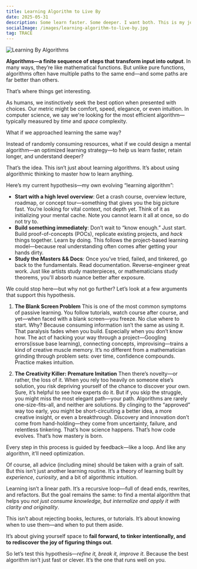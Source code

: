 ```yaml
---
title: Learning Algorithm to Live By
date: 2025-05-31
description: Some learn faster. Some deeper. I want both. This is my journey into algorithmic thinking—not to just solve problems, but to solve how I learn them in the first place.
socialImage: /images/learning-algorithm-to-live-by.jpg
tag: TRACE
---
```


![Learning By Algorithms](/images/learning-algorithm-to-live-by.jpg)

**Algorithms—a finite sequence of steps that transform input into output**.
In many ways, they’re like mathematical functions. But unlike pure functions, 
algorithms often have multiple paths to the same end—and some paths are far 
better than others.

That’s where things get interesting.

As humans, we instinctively seek the best option when presented with choices. 
Our metric might be comfort, speed, elegance, or even intuition. In computer 
science, we say we're looking for the most efficient algorithm—typically
measured by *time* and *space* complexity.

What if we approached learning the same way?

Instead of randomly consuming resources, what if we could design a mental 
algorithm—an optimized learning strategy—to help us learn faster, retain longer, 
and understand deeper?

That’s the idea.
This isn’t just about learning algorithms. It’s about using algorithmic thinking 
to master how to learn anything.

Here’s my current hypothesis—my own evolving “learning algorithm”:

- **Start with a high level overview**: Get a crash course, overview lecture, 
  roadmap, or concept tour—something that gives you the big picture fast. You’re 
  looking for vital context, not depth yet. Think of it as initializing your mental 
  cache. Note you cannot learn it all at once, so do not try to.
- **Build something immediately**: Don’t wait to “know enough.” Just start. Build 
  proof-of-concepts (POCs), replicate existing projects, and *hack* things together. 
  Learn by doing. This follows the project-based learning model—because real 
  understanding often comes after getting your hands dirty.
- **Study the Masters && Docs**: Once you’ve tried, failed, and tinkered, go back to 
  the fundamentals. Read documentation. Reverse-engineer great work. Just like artists 
  study masterpieces, or mathematicians study theorems, you'll absorb nuance better after 
  exposure.

We could stop here—but why not go further? Let’s look at a few arguments that support this hypothesis.

1. **The Blank Screen Problem**
  This is one of the most common symptoms of passive learning. You follow tutorials, 
  watch course after course, and yet—when faced with a blank screen—you freeze. No clue 
  where to start. Why? Because consuming information isn’t the same as using it.
  That paralysis fades when you build. Especially when you don’t know how. The act of 
  hacking your way through a project—Googling errors(issue base learning), connecting concepts, 
  improvising—trains a kind of creative muscle memory. It’s no different from a mathematician 
  grinding through problem sets: over time, confidence compounds. Practice makes intuition.

2. **The Creativity Killer: Premature Imitation**
  Then there’s novelty—or rather, the loss of it. When you rely too heavily on someone 
  else’s solution, you risk depriving yourself of the chance to discover your own.
  Sure, it’s helpful to see how experts do it. But if you skip the struggle, you might 
  miss the most elegant path—your path. Algorithms are rarely one-size-fits-all, and neither 
  are solutions. By clinging to the “approved” way too early, you might be short-circuiting 
  a better idea, a more creative insight, or even a breakthrough.
  Discovery and innovation don’t come from hand-holding—they come from uncertainty, failure,
  and relentless tinkering. That’s how science happens. That’s how code evolves. That’s how 
  mastery is born.

Every step in this process is guided by feedback—like a loop. And like any algorithm, 
it’ll need optimization.

Of course, all advice (including mine) should be taken with a grain of salt. But this 
isn’t just another learning routine. It’s a theory of learning built by *experience*, 
*curiosity*, and a bit of algorithmic intuition.

Learning isn’t a linear path. It’s a recursive loop—full of dead ends, rewrites, and 
refactors. But the goal remains the same: to find a mental algorithm that helps you 
*not just consume knowledge, but internalize and apply it with clarity and originality*.

This isn’t about rejecting books, lectures, or tutorials. It’s about knowing when to use 
them—and when to put them aside. 

It’s about giving yourself space to **fail forward, to tinker intentionally, and to 
rediscover the joy of figuring things out**.

So let’s test this hypothesis—*refine it, break it, improve it*.
Because the best algorithm isn’t just fast or clever. It’s the one that runs well on you.
